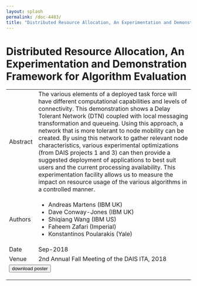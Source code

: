 ```yaml
---
layout: splash
permalink: /doc-4483/
title: "Distributed Resource Allocation, An Experimentation and Demonstration Framework for Algorithm Evaluation"
---
```


# Distributed Resource Allocation, An Experimentation and Demonstration Framework for Algorithm Evaluation

<table>
    <tbody>
    <tr>
        <td>Abstract</td>
        <td>The various elements of a deployed task force will have different computational capabilities and levels of connectivity. This demonstration shows a Delay Tolerant Network (DTN) coupled with local messaging transformation and queueing. Using this approach, a network that is more tolerant to node mobility can be created. By using this network to gather relevant node characteristics, various experimental optimizations (from DAIS projects 1 and 3) can then provide a suggested deployment of applications to best suit users and the current processing availability. This experimentation facility allows us to measure the impact on resource usage of the various algorithms in a controlled manner.</td>
    </tr>
    <tr>
        <td>Authors</td>
        <td>
            <ul>
                <li>Andreas Martens (IBM UK)</li>
                <li>Dave Conway-Jones (IBM UK)</li>
                <li>Shiqiang Wang (IBM US)</li>
                <li>Faheem Zafari (Imperial)</li>
                <li>Konstantinos Poularakis (Yale)</li>
            </ul>
        </td>
    </tr>
    <tr>
        <td>Date</td>
        <td>Sep-2018</td>
    </tr>
    <tr>
        <td>Venue</td>
        <td>2nd Annual Fall Meeting of the DAIS ITA, 2018</td>
    </tr>
        <tr>
            <td colspan="2">
                <form method="get" action="https://dais-ita.org/sites/default/files/2567_poster.pdf">
                    <button type="submit">download poster</button>
                </form>
            </td>
        </tr>
    </tbody>
</table>

